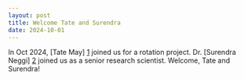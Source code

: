 ```yaml
---
layout: post
title: Welcome Tate and Surendra
date: 2024-10-01
---
```


In Oct 2024, [Tate May] [1] joined us for a rotation project. Dr. [Surendra Neggi] [2] joined us as a senior research scientist. Welcome, Tate and Surendra! 

[1]: https://hzhao-lab.github.io/team/tate-may/
[2]: https://hzhao-lab.github.io/team/surendra-negi/